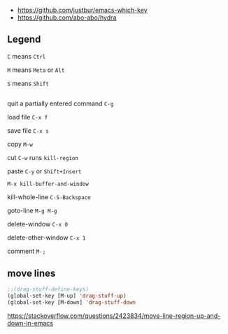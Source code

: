 - https://github.com/justbur/emacs-which-key
- https://github.com/abo-abo/hydra

## Legend

`C` means `Ctrl`

`M` means `Meta` or `Alt`

`S` means `Shift`

##

quit a partially entered command `C-g`

load file `C-x f`

save file `C-x s`

copy `M-w`

cut `C-w` runs `kill-region`

paste `C-y` or `Shift+Insert`

`M-x kill-buffer-and-window`

kill-whole-line `C-S-Backspace`

goto-line `M-g M-g`

delete-window `C-x 0`

delete-other-window `C-x 1`

comment `M-;`

## move lines

```lisp
;;(drag-stuff-define-keys)
(global-set-key [M-up] 'drag-stuff-up)
(global-set-key [M-down] 'drag-stuff-down
```

https://stackoverflow.com/questions/2423834/move-line-region-up-and-down-in-emacs